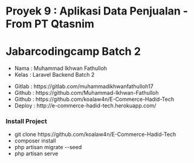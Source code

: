 # Proyek 9 : Aplikasi Data Penjualan - From PT Qtasnim
<h1>Jabarcodingcamp Batch 2</h1>
<ul>
    <li>Nama : Muhammad Ikhwan Fathulloh</li>
    <li>Kelas : Laravel Backend Batch 2</li>
</ul>
<ul>
    <li>Gitlab : https://gitlab.com/muhammadikhwanfathulloh17</li>
    <li>Github : https://github.com/Muhammad-Ikhwan-Fathulloh</li>
    <li>Github : https://github.com/koalaw4n/E-Commerce-Hadid-Tech</li>
    <li>Deploy : http://e-commerce-hadid-tech.herokuapp.com/</li>
</ul>
<h3>Install Project</h3>
<ul>
    <li>git clone https://github.com/koalaw4n/E-Commerce-Hadid-Tech</li>
    <li>composer install</li>
    <li>php artisan migrate --seed</li>
    <li>php artisan serve</li>
</ul>
